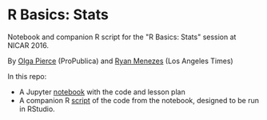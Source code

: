 # R Basics: Stats

Notebook and companion R script for the "R Basics: Stats" session at NICAR 2016.

By [Olga Pierce](https://twitter.com/olgapierce) (ProPublica) and [Ryan Menezes](https://twitter.com/ryanvmenezes) (Los Angeles Times)

In this repo:

* A Jupyter [notebook](https://github.com/ryanvmenezes/nicar16/blob/master/r-basics-stats.ipynb) with the code and lesson plan
* A companion R [script](https://github.com/ryanvmenezes/nicar16/blob/master/r-basics-stats.r) of the code from the notebook, designed to be run in RStudio.

